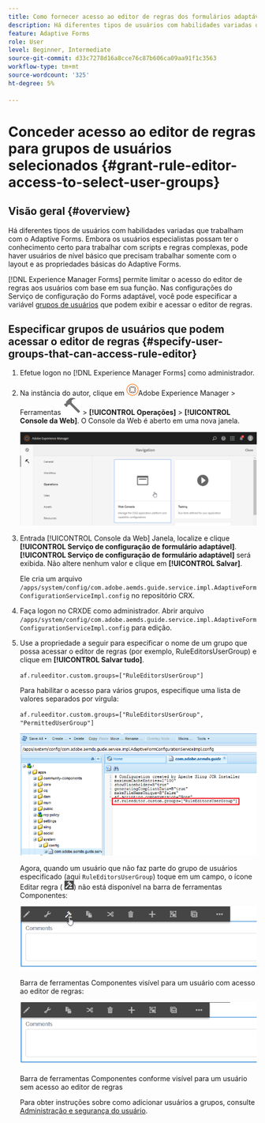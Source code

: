 ```yaml
---
title: Como fornecer acesso ao editor de regras dos formulários adaptáveis do aem para grupos de usuários selecionados?
description: Há diferentes tipos de usuários com habilidades variadas que trabalham com o Adaptive Forms. Saiba como limitar o acesso do editor de regras aos usuários com base em sua função.
feature: Adaptive Forms
role: User
level: Beginner, Intermediate
source-git-commit: d33c7278d16a8cce76c87b606ca09aa91f1c3563
workflow-type: tm+mt
source-wordcount: '325'
ht-degree: 5%

---
```



# Conceder acesso ao editor de regras para grupos de usuários selecionados {#grant-rule-editor-access-to-select-user-groups}

## Visão geral {#overview}

Há diferentes tipos de usuários com habilidades variadas que trabalham com o Adaptive Forms. Embora os usuários especialistas possam ter o conhecimento certo para trabalhar com scripts e regras complexas, pode haver usuários de nível básico que precisam trabalhar somente com o layout e as propriedades básicas do Adaptive Forms.

[!DNL Experience Manager Forms] permite limitar o acesso do editor de regras aos usuários com base em sua função. Nas configurações do Serviço de configuração do Forms adaptável, você pode especificar a variável [grupos de usuários](forms-groups-privileges-tasks.md) que podem exibir e acessar o editor de regras.

## Especificar grupos de usuários que podem acessar o editor de regras {#specify-user-groups-that-can-access-rule-editor}

1. Efetue logon no [!DNL Experience Manager Forms] como administrador.
1. Na instância do autor, clique em ![Adobe Experience Manager](assets/adobeexperiencemanager.png)Adobe Experience Manager > Ferramentas ![martelo](assets/hammer-icon.svg) > **[!UICONTROL Operações]** > **[!UICONTROL Console da Web]**. O Console da Web é aberto em uma nova janela.

   ![1-2](assets/1-2.png)

1. Entrada [!UICONTROL Console da Web] Janela, localize e clique **[!UICONTROL Serviço de configuração de formulário adaptável]**. **[!UICONTROL Serviço de configuração de formulário adaptável]** será exibida. Não altere nenhum valor e clique em **[!UICONTROL Salvar]**.

   Ele cria um arquivo `/apps/system/config/com.adobe.aemds.guide.service.impl.AdaptiveFormConfigurationServiceImpl.config` no repositório CRX.

1. Faça logon no CRXDE como administrador. Abrir arquivo `/apps/system/config/com.adobe.aemds.guide.service.impl.AdaptiveFormConfigurationServiceImpl.config` para edição.
1. Use a propriedade a seguir para especificar o nome de um grupo que possa acessar o editor de regras (por exemplo, RuleEditorsUserGroup) e clique em **[!UICONTROL Salvar tudo]**.

   `af.ruleeditor.custom.groups=["RuleEditorsUserGroup"]`

   Para habilitar o acesso para vários grupos, especifique uma lista de valores separados por vírgula:

   `af.ruleeditor.custom.groups=["RuleEditorsUserGroup", "PermittedUserGroup"]`

   ![Criar usuário](assets/create_user_new.png)

   Agora, quando um usuário que não faz parte do grupo de usuários especificado (aqui    `RuleEditorsUserGroup`) toque em um campo, o ícone Editar regra ( ![edit-rules1](assets/edit-rules1.png)) não está disponível na barra de ferramentas Componentes:

   ![componentstoolbarwithre](assets/componentstoolbarwithre.png)

   Barra de ferramentas Componentes visível para um usuário com acesso ao editor de regras:

   ![componentstoolbarwithoutre](assets/componentstoolbarwithoutre.png)

   Barra de ferramentas Componentes conforme visível para um usuário sem acesso ao editor de regras

   Para obter instruções sobre como adicionar usuários a grupos, consulte [Administração e segurança do usuário](https://experienceleague.adobe.com/docs/experience-manager-65/administering/security/security.html?lang=pt-BR).

